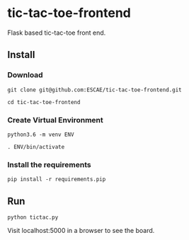 # tic-tac-toe-frontend
Flask based tic-tac-toe front end.

## Install

### Download

```git clone git@github.com:ESCAE/tic-tac-toe-frontend.git```

```cd tic-tac-toe-frontend```

### Create Virtual Environment

```python3.6 -m venv ENV```

```. ENV/bin/activate```

### Install the requirements

```pip install -r requirements.pip```


## Run

```python tictac.py```

Visit localhost:5000 in a browser to see the board.
